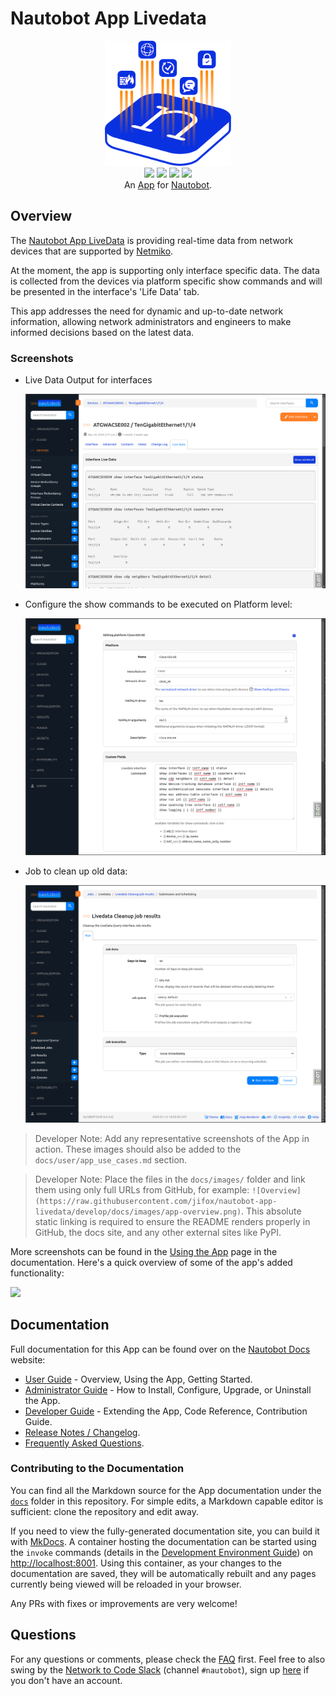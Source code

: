 # Nautobot App Livedata

<!--
Developer Note - Remove Me!

The README will have certain links/images broken until the PR is merged into `develop`. Update the GitHub links with whichever branch you're using (main etc.) if different.

The logo of the project is a placeholder (docs/images/icon-livedata.png) - please replace it with your app icon, making sure it's at least 200x200px and has a transparent background!

To avoid extra work and temporary links, make sure that publishing docs (or merging a PR) is done at the same time as setting up the docs site on RTD, then test everything.
-->

<p align="center">
  <img src="https://raw.githubusercontent.com/jifox/nautobot-app-livedata/develop/docs/images/icon-livedata.png" class="logo" height="200px">
  <br>
  <!-- CI passing badge -->
  <a href="https://github.com/jifox/nautobot-app-livedata/actions"><img src="https://github.com/jifox/nautobot-app-livedata/actions/workflows/ci.yml/badge.svg?branch=main"></a>
  <!-- docs build status badge -->
  <a href="https://nautobot-app-livedata.readthedocs.io/en/latest/"><img src="https://readthedocs.org/projects/nautobot-app-livedata/badge/"></a>
  <!-- pypi version Badge -->
  <a href="https://pypi.org/project/nautobot-app-livedata/"><img src="https://img.shields.io/pypi/v/nautobot-app-livedata"></a>
  <!-- downloads batch -->
  <a href="https://pypi.org/project/nautobot-app-livedata/"><img src="https://img.shields.io/pypi/dm/nautobot-app-livedata"></a>
  <br>
  An <a href="https://networktocode.com/nautobot-apps/">App</a> for <a href="https://nautobot.com/">Nautobot</a>.
</p>

## Overview

The [Nautobot App LiveData](https://github.com/jifox/nautobot-app-livedata/) is providing real-time data from network devices that are supported by [Netmiko](https://github.com/ktbyers/netmiko).

At the moment, the app is supporting only interface specific data. The data is collected from the devices via platform specific show commands and will be presented in the interface's 'Life Data' tab.

This app addresses the need for dynamic and up-to-date network information, allowing network administrators and engineers to make informed decisions based on the latest data. 

### Screenshots

- Live Data Output for interfaces

  ![Livedata output screenshot](https://raw.githubusercontent.com/jifox/nautobot-app-livedata/develop/docs/images/livedata-app-output.png)

- Configure the show commands to be executed on Platform level:

  ![Livedata App Platform Screenshot](https://raw.githubusercontent.com/jifox/nautobot-app-livedata/develop/docs/images/livedata-app-platform-custom-fields-edit.png)

- Job to clean up old data:

  ![Livedata App Cleanup Job Results Screenshot](https://raw.githubusercontent.com/jifox/nautobot-app-livedata/develop/docs/images/livedata-app-cleanup-job-results.png)


> Developer Note: Add any representative screenshots of the App in action. These images should also be added to the `docs/user/app_use_cases.md` section.

> Developer Note: Place the files in the `docs/images/` folder and link them using only full URLs from GitHub, for example: `![Overview](https://raw.githubusercontent.com/jifox/nautobot-app-livedata/develop/docs/images/app-overview.png)`. This absolute static linking is required to ensure the README renders properly in GitHub, the docs site, and any other external sites like PyPI.

More screenshots can be found in the [Using the App](https://github.com/jifox/projects/livedata/en/latest/user/app_use_cases/) page in the documentation. Here's a quick overview of some of the app's added functionality:

![](https://raw.githubusercontent.com/jifox/nautobot-app-livedata/develop/docs/images/placeholder.png)

## Documentation

Full documentation for this App can be found over on the [Nautobot Docs](https://github.com/jifox/) website:

- [User Guide](https://github.com/jifox/projects/livedata/en/latest/user/app_overview/) - Overview, Using the App, Getting Started.
- [Administrator Guide](https://github.com/jifox/projects/livedata/en/latest/admin/install/) - How to Install, Configure, Upgrade, or Uninstall the App.
- [Developer Guide](https://github.com/jifox/projects/livedata/en/latest/dev/contributing/) - Extending the App, Code Reference, Contribution Guide.
- [Release Notes / Changelog](https://github.com/jifox/projects/livedata/en/latest/admin/release_notes/).
- [Frequently Asked Questions](https://github.com/jifox/projects/livedata/en/latest/user/faq/).

### Contributing to the Documentation

You can find all the Markdown source for the App documentation under the [`docs`](https://github.com/jifox/nautobot-app-livedata/tree/develop/docs) folder in this repository. For simple edits, a Markdown capable editor is sufficient: clone the repository and edit away.

If you need to view the fully-generated documentation site, you can build it with [MkDocs](https://www.mkdocs.org/). A container hosting the documentation can be started using the `invoke` commands (details in the [Development Environment Guide](https://github.com/jifox/projects/livedata/en/latest/dev/dev_environment/#docker-development-environment)) on [http://localhost:8001](http://localhost:8001). Using this container, as your changes to the documentation are saved, they will be automatically rebuilt and any pages currently being viewed will be reloaded in your browser.

Any PRs with fixes or improvements are very welcome!

## Questions

For any questions or comments, please check the [FAQ](https://github.com/jifox/projects/livedata/en/latest/user/faq/) first. Feel free to also swing by the [Network to Code Slack](https://networktocode.slack.com/) (channel `#nautobot`), sign up [here](http://slack.networktocode.com/) if you don't have an account.
